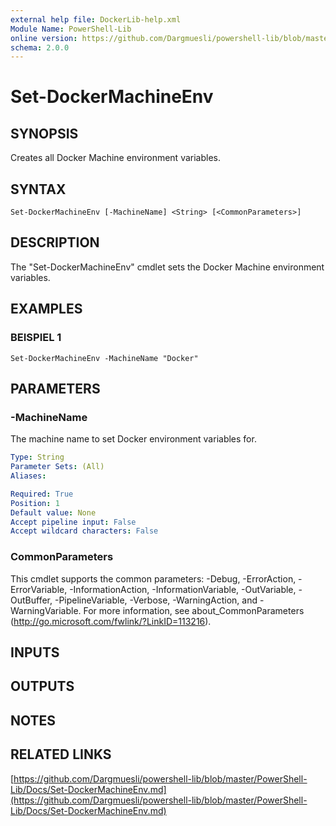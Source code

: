 ```yaml
---
external help file: DockerLib-help.xml
Module Name: PowerShell-Lib
online version: https://github.com/Dargmuesli/powershell-lib/blob/master/PowerShell-Lib/Docs/Set-DockerMachineEnv.md
schema: 2.0.0
---
```


# Set-DockerMachineEnv

## SYNOPSIS
Creates all Docker Machine environment variables.

## SYNTAX

```
Set-DockerMachineEnv [-MachineName] <String> [<CommonParameters>]
```

## DESCRIPTION
The "Set-DockerMachineEnv" cmdlet sets the Docker Machine environment variables.

## EXAMPLES

### BEISPIEL 1
```
Set-DockerMachineEnv -MachineName "Docker"
```

## PARAMETERS

### -MachineName
The machine name to set Docker environment variables for.

```yaml
Type: String
Parameter Sets: (All)
Aliases:

Required: True
Position: 1
Default value: None
Accept pipeline input: False
Accept wildcard characters: False
```

### CommonParameters
This cmdlet supports the common parameters: -Debug, -ErrorAction, -ErrorVariable, -InformationAction, -InformationVariable, -OutVariable, -OutBuffer, -PipelineVariable, -Verbose, -WarningAction, and -WarningVariable.
For more information, see about_CommonParameters (http://go.microsoft.com/fwlink/?LinkID=113216).

## INPUTS

## OUTPUTS

## NOTES

## RELATED LINKS

[https://github.com/Dargmuesli/powershell-lib/blob/master/PowerShell-Lib/Docs/Set-DockerMachineEnv.md](https://github.com/Dargmuesli/powershell-lib/blob/master/PowerShell-Lib/Docs/Set-DockerMachineEnv.md)

